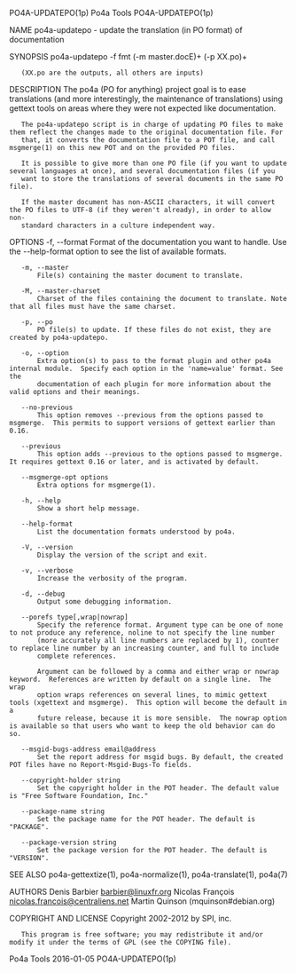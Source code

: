PO4A-UPDATEPO(1p)                                                   Po4a Tools                                                   PO4A-UPDATEPO(1p)

NAME
       po4a-updatepo - update the translation (in PO format) of documentation

SYNOPSIS
       po4a-updatepo -f fmt (-m master.docE)+ (-p XX.po)+

       (XX.po are the outputs, all others are inputs)

DESCRIPTION
       The po4a (PO for anything) project goal is to ease translations (and more interestingly, the maintenance of translations) using gettext
       tools on areas where they were not expected like documentation.

       The po4a-updatepo script is in charge of updating PO files to make them reflect the changes made to the original documentation file. For
       that, it converts the documentation file to a POT file, and call msgmerge(1) on this new POT and on the provided PO files.

       It is possible to give more than one PO file (if you want to update several languages at once), and several documentation files (if you
       want to store the translations of several documents in the same PO file).

       If the master document has non-ASCII characters, it will convert the PO files to UTF-8 (if they weren't already), in order to allow non-
       standard characters in a culture independent way.

OPTIONS
       -f, --format
           Format of the documentation you want to handle. Use the --help-format option to see the list of available formats.

       -m, --master
           File(s) containing the master document to translate.

       -M, --master-charset
           Charset of the files containing the document to translate. Note that all files must have the same charset.

       -p, --po
           PO file(s) to update. If these files do not exist, they are created by po4a-updatepo.

       -o, --option
           Extra option(s) to pass to the format plugin and other po4a internal module.  Specify each option in the 'name=value' format. See the
           documentation of each plugin for more information about the valid options and their meanings.

       --no-previous
           This option removes --previous from the options passed to msgmerge.  This permits to support versions of gettext earlier than 0.16.

       --previous
           This option adds --previous to the options passed to msgmerge.  It requires gettext 0.16 or later, and is activated by default.

       --msgmerge-opt options
           Extra options for msgmerge(1).

       -h, --help
           Show a short help message.

       --help-format
           List the documentation formats understood by po4a.

       -V, --version
           Display the version of the script and exit.

       -v, --verbose
           Increase the verbosity of the program.

       -d, --debug
           Output some debugging information.

       --porefs type[,wrap|nowrap]
           Specify the reference format. Argument type can be one of none to not produce any reference, noline to not specify the line number
           (more accurately all line numbers are replaced by 1), counter to replace line number by an increasing counter, and full to include
           complete references.

           Argument can be followed by a comma and either wrap or nowrap keyword.  References are written by default on a single line.  The wrap
           option wraps references on several lines, to mimic gettext tools (xgettext and msgmerge).  This option will become the default in a
           future release, because it is more sensible.  The nowrap option is available so that users who want to keep the old behavior can do so.

       --msgid-bugs-address email@address
           Set the report address for msgid bugs. By default, the created POT files have no Report-Msgid-Bugs-To fields.

       --copyright-holder string
           Set the copyright holder in the POT header. The default value is "Free Software Foundation, Inc."

       --package-name string
           Set the package name for the POT header. The default is "PACKAGE".

       --package-version string
           Set the package version for the POT header. The default is "VERSION".

SEE ALSO
       po4a-gettextize(1), po4a-normalize(1), po4a-translate(1), po4a(7)

AUTHORS
        Denis Barbier <barbier@linuxfr.org>
        Nicolas François <nicolas.francois@centraliens.net>
        Martin Quinson (mquinson#debian.org)

COPYRIGHT AND LICENSE
       Copyright 2002-2012 by SPI, inc.

       This program is free software; you may redistribute it and/or modify it under the terms of GPL (see the COPYING file).

Po4a Tools                                                          2016-01-05                                                   PO4A-UPDATEPO(1p)
